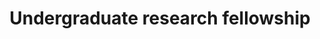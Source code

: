 ---
title: Undergraduate research fellowship

# Organization information:
org_name: fundep

# Activity-related information:
date_start: '2024-01-01'
date_end: '2024-09-30'
grant_number: '29271.02.01/2022.04-00'
my_role: 
description: #|-

# Activity-outcomes-related information:
certificate_url: 
project_url: 

# Activity category:
tags:
- scholarship
---